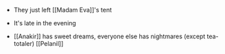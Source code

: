 - They just left [[Madam Eva]]'s tent
- It's late in the evening

- [[Anakir]] has sweet dreams, everyone else has nightmares (except tea-totaler) [[Pelanil]]